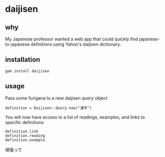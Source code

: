# daijisen

## why
My Japanese professor wanted a web app that could quickly find japanese-to-japanese definitions using Yahoo's daijisen dictionary.

## installation
```
gem install daijisen
```

## usage
Pass some furigana to a new daijisen query object
```
definition = Daijisen::Query.new("漢字")
```

You will now have access to a list of readings, examples, and links to specific definitions
```
definition.link
definition.reading
definition.example
```
頑張って